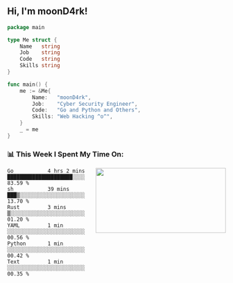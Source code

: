 <h2> Hi, I'm moonD4rk!</h2>

```go
package main

type Me struct {
	Name   string
	Job    string
	Code   string
	Skills string
}

func main() {
	me := &Me{
		Name:   "moonD4rk",
		Job:    "Cyber Security Engineer",
		Code:   "Go and Python and Others",
		Skills: "Web Hacking ^o^",
	}
	_ = me
}
```

<h3>📊 This Week I Spent My Time On:</h3>
<img align='right' src="https://github-readme-stats.vercel.app/api?username=moond4rk&show_icons=true&theme=radical", width="300" height="150">

<!--START_SECTION:waka-->

```text
Go           4 hrs 2 mins    █████████████████████░░░░   83.59 %
sh           39 mins         ███▒░░░░░░░░░░░░░░░░░░░░░   13.70 %
Rust         3 mins          ▒░░░░░░░░░░░░░░░░░░░░░░░░   01.20 %
YAML         1 min           ░░░░░░░░░░░░░░░░░░░░░░░░░   00.56 %
Python       1 min           ░░░░░░░░░░░░░░░░░░░░░░░░░   00.42 %
Text         1 min           ░░░░░░░░░░░░░░░░░░░░░░░░░   00.35 %
```

<!--END_SECTION:waka-->

